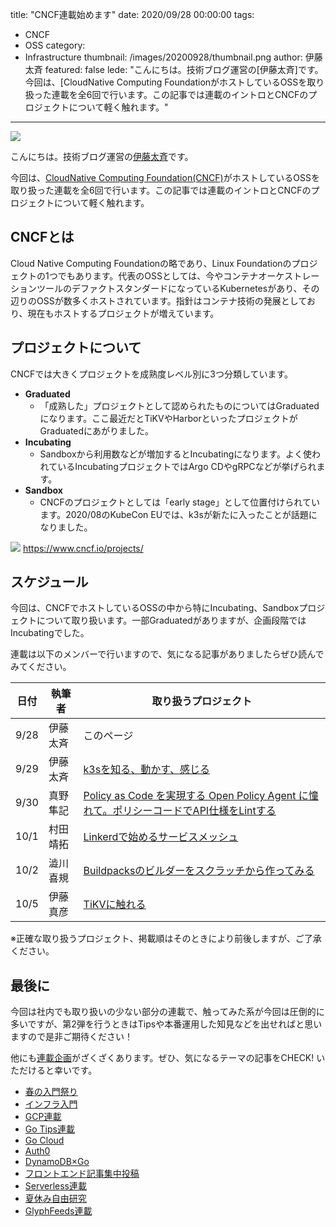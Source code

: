 title: "CNCF連載始めます"
date: 2020/09/28 00:00:00
tags:
  - CNCF
  - OSS
category:
  - Infrastructure
thumbnail: /images/20200928/thumbnail.png
author: 伊藤太斉
featured: false
lede: "こんにちは。技術ブログ運営の[伊藤太斉]です。今回は、[CloudNative Computing FoundationがホストしているOSSを取り扱った連載を全6回で行います。この記事では連載のイントロとCNCFのプロジェクトについて軽く触れます。"
---

![](/images/20200928/cncf-color.png)

こんにちは。技術ブログ運営の[伊藤太斉](https://twitter.com/kaedemalu)です。

今回は、[CloudNative Computing Foundation(CNCF)](https://www.cncf.io/)がホストしているOSSを取り扱った連載を全6回で行います。この記事では連載のイントロとCNCFのプロジェクトについて軽く触れます。

## CNCFとは
Cloud Native Computing Foundationの略であり、Linux Foundationのプロジェクトの1つでもあります。代表のOSSとしては、今やコンテナオーケストレーションツールのデファクトスタンダードになっているKubernetesがあり、その辺りのOSSが数多くホストされています。指針はコンテナ技術の発展としており、現在もホストするプロジェクトが増えています。

## プロジェクトについて
CNCFでは大きくプロジェクトを成熟度レベル別に3つ分類しています。

- **Graduated**
    - 「成熟した」プロジェクトとして認められたものについてはGraduatedになります。ここ最近だとTiKVやHarborといったプロジェクトがGraduatedにあがりました。
- **Incubating**
    - Sandboxから利用数などが増加するとIncubatingになります。よく使われているIncubatingプロジェクトではArgo CDやgRPCなどが挙げられます。
- **Sandbox**
    - CNCFのプロジェクトとしては「early stage」として位置付けられています。2020/08のKubeCon EUでは、k3sが新たに入ったことが話題になりました。


![](/images/20200928/image.png)
https://www.cncf.io/projects/

## スケジュール
今回は、CNCFでホストしているOSSの中から特にIncubating、Sandboxプロジェクトについて取り扱います。一部Graduatedがありますが、企画段階ではIncubatingでした。

連載は以下のメンバーで行いますので、気になる記事がありましたらぜひ読んでみてください。

| 日付 | 執筆者 | 取り扱うプロジェクト |
| ----- | ----- | ----- |
| 9/28 | 伊藤太斉 | このページ |
| 9/29 | 伊藤太斉 | [k3sを知る、動かす、感じる](/articles/20200929/) |
| 9/30 | 真野隼記 | [Policy as Code を実現する Open Policy Agent に憧れて。ポリシーコードでAPI仕様をLintする](/articles/20200930/) |
| 10/1 | 村田靖拓 | [Linkerdで始めるサービスメッシュ](/articles/20201001/) |
| 10/2 | 澁川喜規 | [Buildpacksのビルダーをスクラッチから作ってみる](/articles/20201002/) |
| 10/5 | 伊藤真彦 | [TiKVに触れる](/articles/20201005/) |

※正確な取り扱うプロジェクト、掲載順はそのときにより前後しますが、ご了承ください。

## 最後に
今回は社内でも取り扱いの少ない部分の連載で、触ってみた系が今回は圧倒的に多いですが、第2弾を行うときはTipsや本番運用した知見などを出せればと思いますので是非ご期待ください！

他にも[連載企画](https://future-architect.github.io/articles/20200908/)がざくざくあります。ぜひ、気になるテーマの記事をCHECK! いただけると幸いです。

* [春の入門祭り](https://future-architect.github.io/articles/20200529/)
* [インフラ入門](/tags/%E3%82%A4%E3%83%B3%E3%83%95%E3%83%A9%E5%85%A5%E9%96%80/)
* [GCP連載](/tags/GCP%E9%80%A3%E8%BC%89/)
* [Go Tips連載](/tags/GoTips%E9%80%A3%E8%BC%89/)
* [Go Cloud](/tags/GoCDK/)
* [Auth0](/tags/Auth0/)
* [DynamoDB×Go](/tags/DynamoDB%C3%97Go/)
* [フロントエンド記事集中投稿](/tags/%E3%83%95%E3%83%AD%E3%83%B3%E3%83%88%E3%82%A8%E3%83%B3%E3%83%89%E8%A8%98%E4%BA%8B%E9%9B%86%E4%B8%AD%E6%8A%95%E7%A8%BF/)
* [Serverless連載](/tags/Serverless%E9%80%A3%E8%BC%89/)
* [夏休み自由研究](/tags/夏休み自由研究/)
* [GlyphFeeds連載](/tags/GlyphFeeds/)

